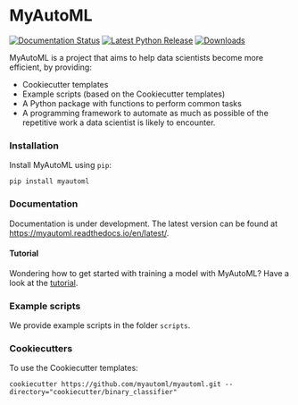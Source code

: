 # MyAutoML

[![Documentation Status](https://readthedocs.org/projects/myautoml/badge/?version=latest)](https://myautoml.readthedocs.io/en/latest/?badge=latest)
[![Latest Python Release](https://img.shields.io/pypi/v/myautoml.svg)](https://pypi.org/project/myautoml/)
[![Downloads](https://pepy.tech/badge/myautoml)](https://pepy.tech/project/myautoml)

MyAutoML is a project that aims to help data scientists become more efficient, by providing:

- Cookiecutter templates
- Example scripts (based on the Cookiecutter templates)
- A Python package with functions to perform common tasks
- A programming framework to automate as much as possible of the repetitive
  work a data scientist is likely to encounter.

### Installation

Install MyAutoML using `pip`:
```shell script
pip install myautoml
```

### Documentation

Documentation is under development. The latest version can be found at
https://myautoml.readthedocs.io/en/latest/.

#### Tutorial

Wondering how to get started with training a model with MyAutoML? Have a look at the
[tutorial](https://myautoml.readthedocs.io/en/latest/getting_started/train_tutorial.html).


### Example scripts

We provide example scripts in the folder `scripts`.


### Cookiecutters

To use the Cookiecutter templates:
```shell script
cookiecutter https://github.com/myautoml/myautoml.git --directory="cookiecutter/binary_classifier"
```
